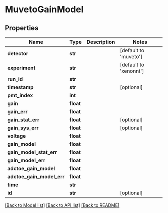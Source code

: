 # MuvetoGainModel

## Properties
Name | Type | Description | Notes
------------ | ------------- | ------------- | -------------
**detector** | **str** |  | [default to 'muveto']
**experiment** | **str** |  | [default to 'xenonnt']
**run_id** | **str** |  | 
**timestamp** | **str** |  | [optional] 
**pmt_index** | **int** |  | 
**gain** | **float** |  | 
**gain_err** | **float** |  | 
**gain_stat_err** | **float** |  | [optional] 
**gain_sys_err** | **float** |  | [optional] 
**voltage** | **float** |  | 
**gain_model** | **float** |  | 
**gain_model_stat_err** | **float** |  | 
**gain_model_err** | **float** |  | 
**adctoe_gain_model** | **float** |  | 
**adctoe_gain_model_err** | **float** |  | 
**time** | **str** |  | 
**id** | **str** |  | [optional] 

[[Back to Model list]](../README.md#documentation-for-models) [[Back to API list]](../README.md#documentation-for-api-endpoints) [[Back to README]](../README.md)


